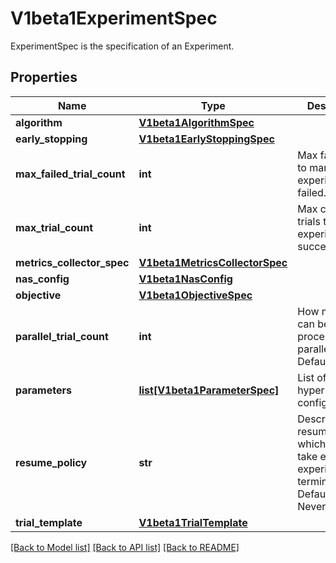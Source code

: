 # V1beta1ExperimentSpec

ExperimentSpec is the specification of an Experiment.
## Properties
Name | Type | Description | Notes
------------ | ------------- | ------------- | -------------
**algorithm** | [**V1beta1AlgorithmSpec**](V1beta1AlgorithmSpec.md) |  | [optional] 
**early_stopping** | [**V1beta1EarlyStoppingSpec**](V1beta1EarlyStoppingSpec.md) |  | [optional] 
**max_failed_trial_count** | **int** | Max failed trials to mark experiment as failed. | [optional] 
**max_trial_count** | **int** | Max completed trials to mark experiment as succeeded | [optional] 
**metrics_collector_spec** | [**V1beta1MetricsCollectorSpec**](V1beta1MetricsCollectorSpec.md) |  | [optional] 
**nas_config** | [**V1beta1NasConfig**](V1beta1NasConfig.md) |  | [optional] 
**objective** | [**V1beta1ObjectiveSpec**](V1beta1ObjectiveSpec.md) |  | [optional] 
**parallel_trial_count** | **int** | How many trials can be processed in parallel. Defaults to 3 | [optional] 
**parameters** | [**list[V1beta1ParameterSpec]**](V1beta1ParameterSpec.md) | List of hyperparameter configurations. | [optional] 
**resume_policy** | **str** | Describes resuming policy which usually take effect after experiment terminated. Default value is Never. | [optional] 
**trial_template** | [**V1beta1TrialTemplate**](V1beta1TrialTemplate.md) |  | [optional] 

[[Back to Model list]](../README.md#documentation-for-models) [[Back to API list]](../README.md#documentation-for-api-endpoints) [[Back to README]](../README.md)


